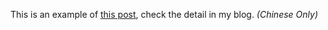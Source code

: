 This is an example of [this post](https://jimmylin212.github.io/post/0015_angular_schematics_intro/), check the detail in my blog. _(Chinese Only)_

